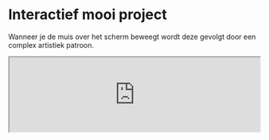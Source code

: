 # Interactief mooi project

Wanneer je de muis over het scherm beweegt wordt deze gevolgt door een complex artistiek patroon.

<iframe width="100%" src="https://editor.p5js.org/ruben2561/full/3OcdhDM_r"></iframe>